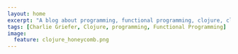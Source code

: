 ```yaml
---
layout: home
excerpt: "A blog about programming, functional programming, clojure, clojurescript. Learning. Teaching. Falling down. Getting back up."
tags: [Charlie Griefer, Clojure, programming, Functional Programming]
image:
  feature: clojure_honeycomb.png
---
```


